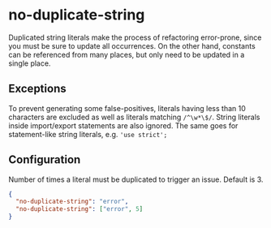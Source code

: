 # no-duplicate-string

Duplicated string literals make the process of refactoring error-prone, since you must be sure to update all occurrences.
On the other hand, constants can be referenced from many places, but only need to be updated in a single place.

## Exceptions

To prevent generating some false-positives, literals having less than 10 characters are excluded as well as literals matching `/^\w*\$/`. String literals inside import/export statements are also ignored. The same goes for statement-like string literals, e.g. `'use strict';`

## Configuration

Number of times a literal must be duplicated to trigger an issue. Default is 3.

```json
{
  "no-duplicate-string": "error",
  "no-duplicate-string": ["error", 5]
}
```
